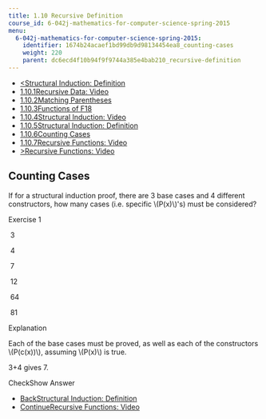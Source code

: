 ```yaml
---
title: 1.10 Recursive Definition
course_id: 6-042j-mathematics-for-computer-science-spring-2015
menu:
  6-042j-mathematics-for-computer-science-spring-2015:
    identifier: 1674b24acaef1bd99db9d98134454ea8_counting-cases
    weight: 220
    parent: dc6ecd4f10b94f9f9744a385e4bab210_recursive-definition
---
```

*   [<Structural Induction: Definition](/courses/electrical-engineering-and-computer-science/6-042j-mathematics-for-computer-science-spring-2015/proofs/recursive-definition/structural-induction-definition)
*   [1.10.1Recursive Data: Video](/courses/electrical-engineering-and-computer-science/6-042j-mathematics-for-computer-science-spring-2015/proofs/recursive-definition)
*   [1.10.2Matching Parentheses](/courses/electrical-engineering-and-computer-science/6-042j-mathematics-for-computer-science-spring-2015/proofs/recursive-definition/matching-parentheses)
*   [1.10.3Functions of F18](/courses/electrical-engineering-and-computer-science/6-042j-mathematics-for-computer-science-spring-2015/proofs/recursive-definition/functions-of-f18)
*   [1.10.4Structural Induction: Video](/courses/electrical-engineering-and-computer-science/6-042j-mathematics-for-computer-science-spring-2015/proofs/recursive-definition/structural-induction-video)
*   [1.10.5Structural Induction: Definition](/courses/electrical-engineering-and-computer-science/6-042j-mathematics-for-computer-science-spring-2015/proofs/recursive-definition/structural-induction-definition)
*   [1.10.6Counting Cases](/courses/electrical-engineering-and-computer-science/6-042j-mathematics-for-computer-science-spring-2015/proofs/recursive-definition/counting-cases)
*   [1.10.7Recursive Functions: Video](/courses/electrical-engineering-and-computer-science/6-042j-mathematics-for-computer-science-spring-2015/proofs/recursive-definition/recursive-functions-video)
*   [\>Recursive Functions: Video](/courses/electrical-engineering-and-computer-science/6-042j-mathematics-for-computer-science-spring-2015/proofs/recursive-definition/recursive-functions-video)

Counting Cases
--------------

If for a structural induction proof, there are 3 base cases and 4 different constructors, how many cases (i.e. specific \\(P(x)\\)'s) must be considered?

Exercise 1

&nbsp;3&nbsp;

&nbsp;4&nbsp;

&nbsp;7&nbsp;

&nbsp;12&nbsp;

&nbsp;64&nbsp;

&nbsp;81&nbsp;

Explanation

Each of the base cases must be proved, as well as each of the constructors \\(P(c(x))\\), assuming \\(P(x)\\) is true.

3+4 gives 7.

CheckShow Answer

*   [BackStructural Induction: Definition](/courses/electrical-engineering-and-computer-science/6-042j-mathematics-for-computer-science-spring-2015/proofs/recursive-definition/structural-induction-definition)
*   [ContinueRecursive Functions: Video](/courses/electrical-engineering-and-computer-science/6-042j-mathematics-for-computer-science-spring-2015/proofs/recursive-definition/recursive-functions-video)